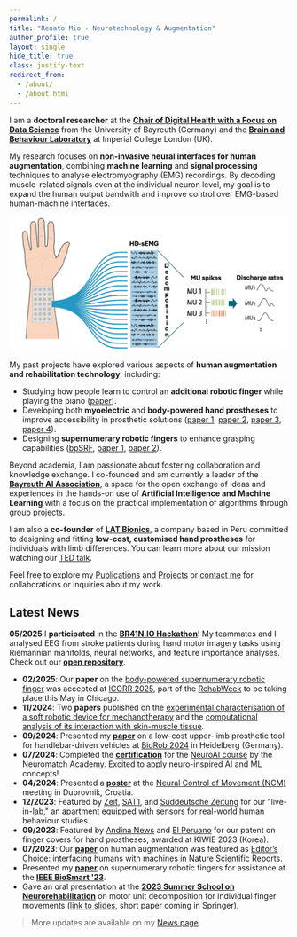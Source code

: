 ```yaml
---
permalink: /
title: "Renato Mio - Neurotechnology & Augmentation"
author_profile: true
layout: single
hide_title: true
class: justify-text
redirect_from: 
  - /about/
  - /about.html
---
```


I am a **doctoral researcher** at the **[Chair of Digital Health with a Focus on Data Science](https://www.digital-health.uni-bayreuth.de/en/index.html)** from the University of Bayreuth (Germany) and the **[Brain and Behaviour Laboratory](https://faisallab.org/)** at Imperial College London (UK). 

My research focuses on **non-invasive neural interfaces for human augmentation**, combining **machine learning** and **signal processing** techniques to analyse electromyography (EMG) recordings. By decoding muscle-related signals even at the individual neuron level, my goal is to expand the human output bandwith and improve control over EMG-based human-machine interfaces. 

<p align="center">
  <img src="/images/about/fig_abstract.png" width="550">
</p>


My past projects have explored various aspects of **human augmentation and rehabilitation technology**, including:  
- Studying how people learn to control an **additional robotic finger** while playing the piano ([paper](https://www.nature.com/articles/s41598-021-00376-6)).
- Developing both **myoelectric** and **body-powered hand prostheses** to improve accessibility in prosthetic solutions ([paper 1](https://link.springer.com/chapter/10.1007/978-3-031-49407-9_62), [paper 2](https://ieeexplore.ieee.org/document/8567461), [paper 3](https://link.springer.com/chapter/10.1007/978-3-030-16423-2_9), [paper 4](https://ieeexplore.ieee.org/document/10719816)).  
- Designing **supernumerary robotic fingers** to enhance grasping capabilities ([bpSRF](https://github.com/renatomio/bpSRF), [paper 1](https://ieeexplore.ieee.org/document/10162114), [paper 2](https://link.springer.com/chapter/10.1007/978-3-031-49407-9_52)).  

Beyond academia, I am passionate about fostering collaboration and knowledge exchange. I co-founded and am currently a leader of the **[Bayreuth AI Association](https://www.ai-association.uni-bayreuth.de/en/index.html)**, a space for the open exchange of ideas and experiences in the hands-on use of **Artificial Intelligence and Machine Learning** with a focus on the practical implementation of algorithms through group projects.

I am also a **co-founder** of **[LAT Bionics](https://www.instagram.com/latbionics/)**, a company based in Peru committed to designing and fitting **low-cost, customised hand prostheses** for individuals with limb differences. You can learn more about our mission watching our [TED talk](https://www.ted.com/talks/enzo_romero_the_affordable_3d_printed_bionics_of_the_future).

<!--- 
My projects have been featured in several media outlets from the UK, Peru, and Germany. **Scientific Reports**, **Imperial College News**, and major international media outlets like **Reuters** and **New Scientist**.
--->

Feel free to explore my [Publications](../publications/) and [Projects](../projects/) or [contact me](mailto:r.mioz@pucp.edu.pe) for collaborations or inquiries about my work.

## Latest News

**05/2025** I **participated** in the **[BR41N.IO Hackathon](https://www.br41n.io/Spring-School-2025)**! My teammates and I analysed EEG from stroke patients during hand motor imagery tasks using Riemannian manifolds, neural networks, and feature importance analyses. Check out our **[open repository](https://github.com/renatomio/br41n_io_hackaton-stroke-rehab/)**.
- **02/2025**: Our **paper** on the [body-powered supernumerary robotic finger](https://github.com/renatomio/bpSRF) was accepted at [ICORR 2025](https://icorr-c.org/icorr_2025/), part of the [RehabWeek](https://rehabweek.org/) to be taking place this May in Chicago.
- **11/2024**: Two **papers** published on the [experimental characterisation of a soft robotic device for mechanotherapy](https://ieeexplore.ieee.org/document/10782663) and the [computational analysis of its interaction with skin-muscle tissue](https://ieeexplore.ieee.org/document/10782886).
- **09/2024**: Presented my **[paper](https://ieeexplore.ieee.org/document/10719816)** on a low-cost upper-limb prosthetic tool for handlebar-driven vehicles at [BioRob 2024](https://www.biorob2024.org/) in Heidelberg (Germany).
- **07/2024**: Completed the **[certification](https://portal.neuromatchacademy.org/certificate/1bc42cc1-9dea-4526-a6ee-c671a9172016)** for the [NeuroAI course](https://neuroai.neuromatch.io/) by the Neuromatch Academy. Excited to apply neuro-inspired AI and ML concepts!
- **04/2024**: Presented a **[poster](https://drive.google.com/file/d/17kBlPfE_kr3WV9e0rjOBWC9FSO4G9oKw/view?usp=sharing)** at the [Neural Control of Movement (NCM)](https://ncm-society.org/) meeting in Dubrovnik, Croatia.    
- **12/2023**: Featured by [Zeit](https://www.zeit.de/news/2023-12/03/wohnungen-als-ki-labor-forschung-zu-menschlichem-verhalten), [SAT1](https://www.sat1.de/serien/1730-sat1-bayern/videos/ki-projekt-in-kulmbach-erstes-live-in-lab-gestartet-v_1ajkphrp575f), and [Süddeutsche Zeitung](https://www.sueddeutsche.de/bayern/wissenschaft-kulmbach-uni-erforscht-menschliches-verhalten-wohnungen-als-ki-labor-dpa.urn-newsml-dpa-com-20090101-231203-99-168170) for our "live-in-lab," an apartment equipped with sensors for real-world human behaviour studies.   
- **09/2023**: Featured by [Andina News](https://andina.pe/agencia/noticia-invento-peruano-para-recubrir-protesis-mano-fue-premiado-corea-del-sur-954860.aspx) and [El Peruano](https://www.elperuano.pe/noticia/223247-invento-peruano-es-premiado-en-corea) for our patent on finger covers for hand prostheses, awarded at KIWIE 2023 (Korea).  
- **07/2023**: Our **[paper](https://www.nature.com/articles/s41598-021-00376-6)** on human augmentation was featured as [Editor’s Choice: interfacing humans with machines](https://www.nature.com/collections/iebjagjadb) in Nature Scientific Reports. 
- Presented my **[paper](https://ieeexplore.ieee.org/document/10162114)** on supernumerary robotic fingers for assistance at the **[IEEE BioSmart '23](https://www.biosmart-conference.org/)**.  
- Gave an oral presentation at the **[2023 Summer School on Neurorehabilitation](https://2023.summerschoolneurorehabilitation.org/)** on motor unit decomposition for individual finger movements ([link to slides](https://drive.google.com/file/d/1-HyJaLUFHGsnG2T6gvZWTOqyVgjK2bR5/view?usp=drive_link), short paper coming in Springer).  

> More updates are available on my [News page](../news/).
